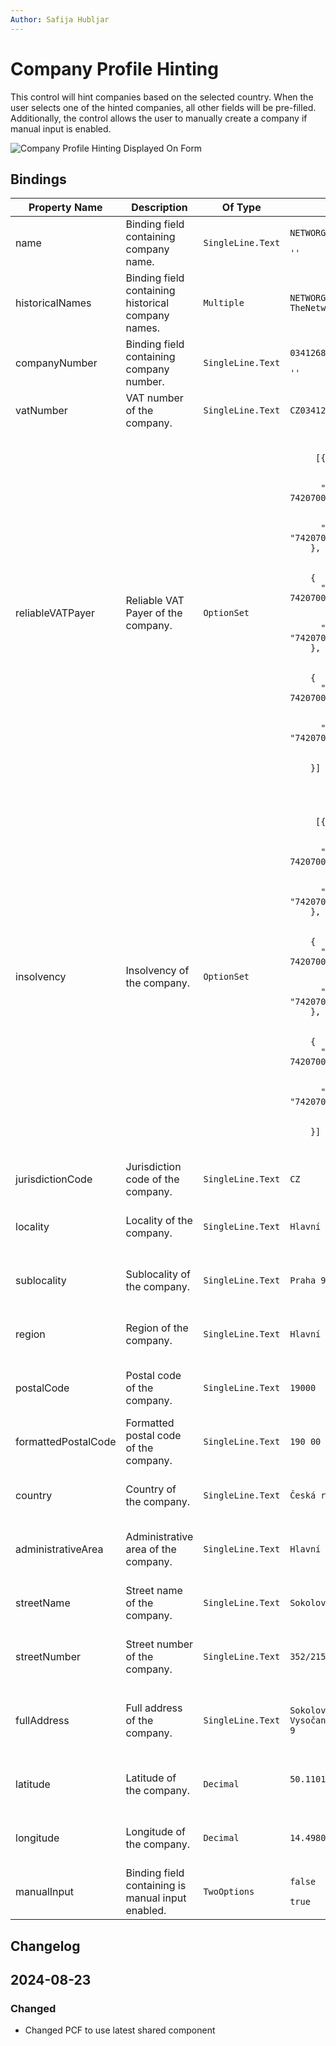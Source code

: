```yaml
---
Author: Safija Hubljar
---
```


# Company Profile Hinting

This control will hint companies based on the selected country. When the user selects one of the hinted companies, all other fields will be pre-filled. Additionally, the control allows the user to manually create a company if manual input is enabled.

![Company Profile Hinting Displayed On Form](/.attachments/applications/Controls/companyprofilehintingcontrolshared.png)

## Bindings

<table>
  <thead>
    <tr>
      <th>Property Name</th>
      <th>Description</th>
      <th>Of Type</th>
      <th>Input</th>
      <th>Output</th>
      <th>Usage</th>
      <th>Required</th>
    </tr>
  </thead>
  <tbody>
    <tr>
      <td>name</td>
      <td>Binding field containing company name.</td>
      <td>
      <p><code>SingleLine.Text</code></p>
      <td><p style="width: 180px"><code>NETWORG CZ s.r.o.</code></p>
      <p><code>''</code></p>      </td>
      <td><p style="width: 180px"><code>NETWORG CZ s.r.o.</code></p></td>
      <td><code>bound</code></td>
      <td><code>false</code></td>
    </tr>
    <tr>
      <td>historicalNames</td>
      <td>Binding field containing historical company names.</td>
      <td><code>Multiple</code></td>
      <td>
      <p><code>NETWORG CZ s.r.o., TheNetw.org s.r.o.</code></p>
      </td>
      <td><p><code>NETWORG CZ s.r.o., TheNetw.org s.r.o.</code></p></td>
      <td><code>bound</code></td>
      <td><code>false</code></td>
    </tr>
    <tr>
      <td>companyNumber</td>
      <td>Binding field containing company number.</td>
      <td><code>SingleLine.Text</code></td>
      <td> <p> <code>03412687</code></p>
     <p> <code>''</code>  </p>  </td>
      <td><code>03412687</code></td>
      <td><code>bound</code></td>
      <td><code>false</code></td>
    </tr>
    <tr>
    <td>vatNumber</td>
    <td>VAT number of the company.</td>
    <td><code>SingleLine.Text</code></td>
    <td>
    <p><code>CZ03412687</code></p>
    </td>
    <td><p><code>CZ03412687</code></p></td>
    <td><code>bound</code></td>
    <td><code>false</code></td>
  </tr>
   <tr>
    <td>reliableVATPayer</td>
    <td>Reliable VAT Payer of the company.</td>
    <td><code>OptionSet</code></td>
    <td>
    <p><code>
     [{
       </br>
      "Value": 742070000,
       </br>
      "Label": "742070000"
    },
    </br>
    {
      "Value": 742070001,
       </br>
      "Label": "742070001"
    },
     </br>
    {
      "Value": 742070002,
       </br>
      "Label": "742070002"
       </br>
    }]
    </code></p>
    </td>
    <td><p><code>742070000</code></p></td>
    <td><code>bound</code></td>
    <td><code>false</code></td>
  </tr>
    <tr>
      <td>insolvency</td>
      <td>Insolvency of the company.</td>
      <td><code>OptionSet</code></td>
      <td>
          <p><code>
     [{
       </br>
      "Value": 742070000,
       </br>
      "Label": "742070000"
    },
    </br>
    {
      "Value": 742070001,
       </br>
      "Label": "742070001"
    },
     </br>
    {
      "Value": 742070002,
       </br>
      "Label": "742070002"
       </br>
    }]
    </code></p>
      </td>
      <td>
      <p><code>742070001</code></p>
      </td>
      <td><code>bound</code></td>
      <td><code>false</code></td>
    </tr>
    <tr>
      <td>jurisdictionCode</td>
      <td>Jurisdiction code of the company.</td>
      <td><code>SingleLine.Text</code></td>
      <td>
      <p><code>CZ</code></p>
      </td>
      <td>
      <p><code>CZ</code></p>
      </td>
      <td><code>bound</code></td>
      <td><code>false</code></td>
    </tr>
    <tr>
      <td>locality</td>
      <td>Locality of the company.</td>
      <td><code>SingleLine.Text</code></td>
      <td>
      <p><code>Hlavní město Praha</code></p>
      </td>
      <td>
      <p><code>Hlavní město Praha</code></p>
      <p><code>''</code></p>
      </td>
      <td><code>bound</code></td>
      <td><code>false</code></td>
    </tr>
    <tr>
      <td>sublocality</td>
      <td>Sublocality of the company.</td>
      <td><code>SingleLine.Text</code></td>
      <td>
      <p><code>Praha 9</code></p>
      </td>
      <td><p><code>Praha 9</code></p>
      <p><code>''</code></p></td>
      <td><code>bound</code></td>
      <td><code>false</code></td>
    </tr>
    <tr>
      <td>region</td>
      <td>Region of the company.</td>
      <td><code>SingleLine.Text</code></td>
      <td><p><code>Hlavní město Praha</code></p></td>
      <td><p><code>Hlavní město Praha</code></p>
      <p><code>''</code></p></td>
      <td><code>bound</code></td>
      <td><code>false</code></td>
    </tr>
    <tr>
      <td>postalCode</td>
      <td>Postal code of the company.</td>
      <td><code>SingleLine.Text</code></td>
      <td>
      <p><code>19000</code></p>
       </td>
      <td><p><code>19000</code></p>
      <p><code>''</code></p></td>
      <td><code>bound</code></td>
      <td><code>false</code></td>
    </tr>
    <tr>
      <td>formattedPostalCode</td>
      <td>Formatted postal code of the company.</td>
      <td><code>SingleLine.Text</code></td>
      <td><p><code>190 00</code></p></td>
      <td><p><code>190 00</code></p>
      <p><code>''</code></p></td>
      <td><code>bound</code></td>
      <td><code>false</code></td>
    </tr>
    <tr>
      <td>country</td>
      <td>Country of the company.</td>
      <td><code>SingleLine.Text</code></td>
      <td><p><code>Česká republika</code></p></td>
      <td><p><code>Česká republika</code></p>
      <p><code>''</code></p></td>
      <td><code>bound</code></td>
      <td><code>false</code></td>
    </tr>
    <tr>
      <td>administrativeArea</td>
      <td>Administrative area of the company.</td>
      <td><p><code>SingleLine.Text</code></p>
      </td>
      <td>
      <p><code>Hlavní město Praha</code></p>
       </td>
      <td><p><code>Hlavní město Praha</code></p>
      <p><code>''</code></p></td>
      <td><code>bound</code></td>
      <td><code>false</code></td>
    </tr>
  <tr>
      <td>streetName</td>
      <td>Street name of the company.</td>
      <td><p><code>SingleLine.Text</code></p>
      </td>
      <td>
      <p><code>Sokolovská</code></p>
       </td>
      <td><p><code>Sokolovská</code></p>
      <p><code>''</code></p></td>
      <td><code>bound</code></td>
      <td><code>false</code></td>
   </tr>
  <tr>
      <td>streetNumber</td>
      <td>Street number of the company.</td>
      <td><p><code>SingleLine.Text</code></p>
      </td>
      <td>
      <p><code>352/215</code></p>
       </td>
      <td><p><code>352/215</code></p>
      <p><code>''</code></p></td>
      <td><code>bound</code></td>
      <td><code>false</code></td>
   </tr>
     <tr>
      <td>fullAddress</td>
      <td>Full address of the company.</td>
      <td><p><code>SingleLine.Text</code></p>
      </td>
      <td>
      <p><code>Sokolovská 352/215, Vysočany, 19000 Praha 9</code></p>
       </td>
      <td><p><code>Sokolovská 352/215, Vysočany, 19000 Praha 9</code></p>
      <p><code>''</code></p></td>
      <td><code>bound</code></td>
      <td><code>false</code></td>
   </tr>
   <tr>
      <td>latitude</td>
      <td>Latitude of the company.</td>
      <td><p><code>Decimal</code></p>
      </td>
      <td>
      <code>50.11017051192877</code></p>
       </td>
      <td>
      <p><code>50.11017051192877</code></p>
      <p><code>undefiend</code></p>
      </td>
      <td><code>bound</code></td>
      <td><code>false</code></td>
   </tr>
    <tr>
      <td>longitude</td>
      <td>Longitude of the company.</td>
      <td><p><code>Decimal</code></p>
      </td>
      <td>
      <p><code>14.49801248105505</code></p>
       </td>
      <td><p><code>14.49801248105505</code></p>
      <p><code>undefiend</code></p>
      </td>
      <td><code>bound</code></td>
      <td><code>false</code></td>
   </tr>
     <tr>
      <td>manualInput</td>
      <td>Binding field containing is manual input enabled.</td>
      <td><p><code>TwoOptions</code></p>
      </td>
      <td>
      <p><code>false</code></p>
      <p><code>true</code></p>
       </td>
      <td><p><code>false</code></p>
      <p><code>true</code></p></td>
      <td><code>bound</code></td>
      <td><code>false</code></td>
   </tr>
  </tbody>
</table>

## Changelog

 <h2>2024-08-23</h2>
 <h3> Changed</h3>
<ul>
  <li>Changed PCF to use latest shared component</li>
</ul>